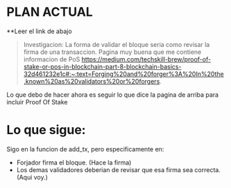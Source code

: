# PLAN ACTUAL
**Leer el link de abajo
> Investigacion: La forma de validar el bloque seria como revisar la firma de una transaccion.
Pagina muy buena que me contiene informacion de PoS
https://medium.com/techskill-brew/proof-of-stake-or-pos-in-blockchain-part-8-blockchain-basics-32d461232e1c#:~:text=Forging%20and%20forger%3A%20In%20the,known%20as%20validators%20or%20forgers.

Lo que debo de hacer ahora es seguir lo que dice la pagina de arriba para incluir Proof Of Stake

# Lo que sigue:
Sigo en la funcion de add_tx, pero especificamente en:
- Forjador firma el bloque. (Hace la firma)
- Los demas validadores deberian de revisar que esa firma sea correcta. (Aqui voy.)